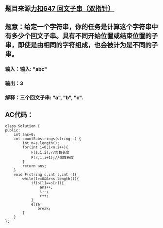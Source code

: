 ## 题目来源[力扣647 回文子串（双指针）](https://leetcode-cn.com/problems/palindromic-substrings/)


## 题意：给定一个字符串，你的任务是计算这个字符串中有多少个回文子串。具有不同开始位置或结束位置的子串，即使是由相同的字符组成，也会被计为是不同的子串。


### 输入：输入: "abc"
### 输出：3
### 解释：三个回文子串: "a", "b", "c".


## AC代码：
```
class Solution {
public:
    int ans=0;
    int countSubstrings(string s) {
        int n=s.length();
        for(int i=0;i<n;i++){
            F(s,i,i);//奇数长度
            F(s,i,i+1);//偶数长度
        }
        return ans;
    }
    void F(string s,int l,int r){
        while(l>=0&&r<s.length()){
            if(s[l]==s[r]){
                ans++;
                l--;
                r++;
            }
            else 
               break;
        }
    }
};

```
